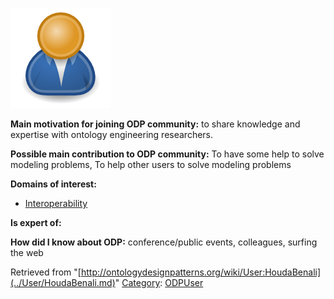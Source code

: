 [![Image:ODPUser.png](../images/a/a6/ODPUser.png)](../Image/ODPUser.png.md "Image:ODPUser.png")




  





__Main motivation for joining ODP community:__ to share knowledge and expertise with ontology engineering researchers.


__Possible main contribution to ODP community:__ To have some help to solve modeling problems, To help other users to solve modeling problems


__Domains of interest:__



* [Interoperability](../Community/Interoperability.md "Community:Interoperability")


__Is expert of:__


  

__How did I know about ODP:__ conference/public events, colleagues, surfing the web






Retrieved from "[http://ontologydesignpatterns.org/wiki/User:HoudaBenali](../User/HoudaBenali.md)"
 [Category](http://ontologydesignpatterns.org/wiki/Special:Categories "Special:Categories"): [ODPUser](../Category/ODPUser.md "Category:ODPUser")